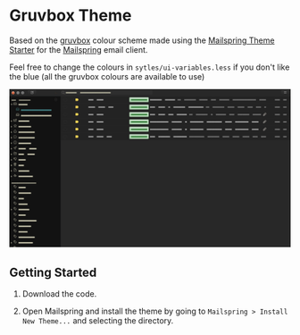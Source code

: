 # Gruvbox Theme

Based on the [gruvbox](https://github.com/morhetz/gruvbox) colour scheme made using the [Mailspring Theme Starter](https://github.com/Foundry376/Mailspring-Theme-Starter) for 
the [Mailspring](http://www.getmailspring.com/) email client.

Feel free to change the colours in `sytles/ui-variables.less` if you don't like the blue (all the gruvbox colours are available to use)

<img src="https://raw.githubusercontent.com/Fergus-Molloy/Mailspring-gruvbox-theme/master/screenshot/custom-theme.png" />

## Getting Started

1. Download the code.

2. Open Mailspring  and install the theme by going to `Mailspring > Install New Theme...`
   and selecting the directory.

